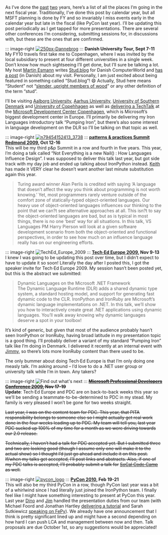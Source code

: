 As I’ve done the
[past](http://devhawk.net/2007/09/04/the-devhawk-2007-world-tour/)
[two](http://devhawk.net/2008/05/16/devhawk-world-tour-2008/)
years, here’s a list of all the places I’m going in the next fiscal
year. Traditionally, I’ve done this post by calendar year, but all MSFT
planning is done by FY and so invariably I miss events early in the
calendar year but late in the fiscal (like PyCon last year). I’ll be
updating this post periodically as I get tapped for more presentations.
There are several other conferences I’m considering, submitting sessions
for, in discussions with, but these are the ones that are confirmed.

::: image-right
[![250px-Dannebrog](http://s3.amazonaws.com/devhawk_images/WindowsLiveWriter/DevHawkWorldTourFY2010_C89F/250px-Dannebrog_3.jpg "250px-Dannebrog")](http://www.microsoft.com/danmark/mdcc/news/ironpython.mspx)
:::
**Danish University Tour, Sept 7-11**\
My FY10 travels first take me to Copenhagen, where I was invited by the
local subsidiary to present at four different universities in a single
week. Don’t know how much sightseeing I’ll get done, but I’ll sure be
talking a lot. My host [Martin Esmann](http://twitter.com/martinesmann)
writes [Stud.blog](http://www.computerworld.dk/blog/studblog) for Danish
ComputerWorld and [has a
post](http://www.computerworld.dk/blog/studblog/1931) (in Danish) about
my visit. Personally, I am just excited about being featured in
something called “Stud.blog”!
:smile:
Actually, Stud here means “Student” not “[slender, upright members of
wood](http://dictionary.reference.com/browse/stud)” or any other
definition of the term “stud”.

I’ll be visiting [Aalborg University](http://en.aau.dk/), [Aarhus
University](http://www.au.dk/en), [University of Southern
Denmark](http://www.sdu.dk/?sc_lang=en) and [University of
Copehhagen](http://www.ku.dk/english/) as well as [delivering a
TechTalk](http://www.microsoft.com/danmark/mdcc/news/ironpython.mspx) at
the [Microsoft Development Center
Copenhagen](http://www.microsoft.com/danmark/mdcc/), which is
Microsoft’s biggest development center in Europe. I’ll primarily be
delivering my Iron Languages introductory talk “Pumping Iron”, but
there’s also some interest in language development on the DLR so I’ll be
talking on that topic as well.

::: image-right
[![n79454152413\_3738](http://s3.amazonaws.com/devhawk_images/WindowsLiveWriter/DevHawkWorldTourFY2010_C89F/n79454152413_3738_thumb.png "n79454152413_3738")](http://s3.amazonaws.com/devhawk_images/WindowsLiveWriter/DevHawkWorldTourFY2010_C89F/n79454152413_3738_2.png)
:::
**[patterns & practices Summit Redmond 2009](http://www.pnpsummit.com/west2009/west2009.aspx), Oct 12-16**\
This will be my third p&p Summit in a row and fourth in five years. This
year, I’m doing a talk called “Not Everything is a new Nail() : How
Languages Influence Design”. I was supposed to deliver this talk last
year, but got side track with my day job and ended up talking about
IronPython instead. [Keith](http://twitter.com/keithpleas) has made it
VERY clear he doesn’t want another last minute substitution again this
year.

> Turing award winner Alan Perlis is credited with saying ‘A language
> that doesn’t affect the way you think about programming is not worth
> knowing.’ Yet, most programmers rarely venture outside of the comfort
> zone of statically-typed object-oriented languages. Our heavy use of
> object-oriented languages influences our thinking to the point that we
> can?t see alternative approaches at all. This isn?t to say the
> object-oriented languages are bad, but as is typical in most things,
> there is no one ‘best’ way for all situations. In this talk, VS
> Languages PM Harry Pierson will look at a given software development
> scenario from both the object-oriented and functional perspectives, in
> order to see how much on an influence language really has on our
> engineering efforts.

::: image-right
![TechEd\_Europe\_2009](http://s3.amazonaws.com/devhawk_images/WindowsLiveWriter/DevHawkWorldTourFY2010_C89F/TechEd_Europe_2009_3.png "TechEd_Europe_2009")
:::
**[Tech·Ed Europe 2009](https://www.msteched.com/europe/Public/default.aspx), Nov 9-13**\
I knew I was going to be updating this post over time, but I didn’t
expect to have to update it so soon! Literally the day after I posted
this, I got the speaker invite for Tech·Ed Europe 2009. My session
hasn’t been posted yet, but this is the abstract we submitted:

> Dynamic Languages on the Microsoft .NET Framework\
> The Dynamic Language Runtime (DLR) adds a shared dynamic type system,
> a standard hosting model, and support for generating fast dynamic code
> to the CLR. IronPython and IronRuby are Microsoft’s dynamic language
> implementations on .NET. In this talk, we’ll show you how to
> interactively create great .NET applications using dynamic languages.
> You’ll walk away knowing why dynamic languages deserve a spot in your
> toolbox!

It’s kind of generic, but given that most of the audience probably
hasn’t seen IronPython or IronRuby, having broad latitude in my
presentation topic is a good thing. I’ll probably deliver a variant of
my standard “Pumping Iron” talk like I’m doing in Denmark. I delivered
it recently at an internal event with
[Jimmy](http://twitter.com/jschementi), so there’s lots more IronRuby
content than there used to be.

The only bummer about doing Tech·Ed Europe is that I’m only doing one
measly talk. I’m asking around – I’d love to do a .NET user group or
university talk while I’m in town. Any takers?

::: image-right
![Find out what's
next](http://microsoftpdc.com/content/images/creative/PDC09Bling_General_WhatsNext_136.jpg) 
:::
**~~[Microsoft Professional Developers Conference 2009](http://microsoftpdc.com/), Nov 17-19~~**\
**Update**:
Tech·Ed Europe and PDC are on back-to-back weeks this year so we’ll be
sending a teammate-to-be-determined to PDC in my stead. My family is
very pleased I won’t be gone for two weeks straight.

~~Last year, I was on the content team for PDC. This year, that PITA
responsibility belongs to someone else so I might actually get real work
done in the four weeks leading up to PDC. My team will tell you, last
year PDC sucked up 100% of my time for a month as we were driving
towards our 2.0 release.~~

~~Technically, I haven’t had a talk for PDC accepted yet. But I
submitted three and two are looking good (though I assume only one will
make it to the actual show) so I thought I’d just go ahead and include
it on this post. If/when my talks get accepted, I’ll post links and
abstracts. Also, if one of my PDC talks is accepted, I’ll probably
submit a talk for~~ [~~SoCal Code Camp~~](http://www.lacodecamp.com/)
~~as well.~~

::: image-right
[![pycon\_logo](http://s3.amazonaws.com/devhawk_images/WindowsLiveWriter/DevHawkWorldTourFY2010_C89F/pycon_logo_thumb.gif "pycon_logo")](http://s3.amazonaws.com/devhawk_images/WindowsLiveWriter/DevHawkWorldTourFY2010_C89F/pycon_logo_2.gif)
:::
**[PyCon 2010](http://us.pycon.org/2010/about/), Feb 19-21**\
This will also be my third PyCon in a row, though PyCon last year was a
bit of a whirlwind since I had literally just joined the IronPython
team. I finally feel like I might have something interesting to present
at PyCon this year. Last year
[Dino](http://us.pycon.org/2009/conference/schedule/event/86/) and
[Jim](http://us.pycon.org/2009/conference/schedule/event/25/) handled
the presentation duties from our team (with Michael Foord and Jonathan
Hartley [delivering a
tutorial](http://us.pycon.org/2009/tutorials/schedule/1AM3/) and Sarah
Sutkiewicz [speaking on
FePy](http://us.pycon.org/2009/conference/schedule/event/83/)). We
already have one announcement that I think is pretty significant lined
up and might have a second depending on how hard I can push LCA and
management between now and then. Talk proposals are due October 1st, so
any suggestions would be appreciated!

